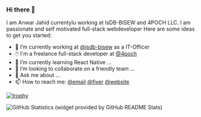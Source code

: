 ### Hi there 👋 
I am Anwar Jahid currentylu working at IsDB-BISEW and 4POCH LLC. I am passionate and self motivated full-stack webdeveloper
Here are some ideas to get you started:

- 🔭 I’m currently working at [@isdb-bisew][] as a IT-Officer
- :computer_mouse: I'm a freelance full-stack developer at [@4poch]
- 🌱 I’m currently learning React Native ...
- 👯 I’m looking to collaborate on a friendly team ...
- 💬 Ask me about ...
- 📫 How to reach me: [@email][] [@fiver][] [@website][]

[![trophy](https://github-profile-trophy.vercel.app/?username=ringkubd)](https://github.com/ryo-ma/github-profile-trophy)

![GitHub Statistics (widget provided by GitHub README Stats)][ico-statistics]

[ico-statistics]: https://github-readme-stats.vercel.app/api?username=ringkubd&count_private=true&hide_title=true&show_icons=true&hide_border=true&disable_animations=true&theme=transparent

[@isdb-bisew]: https://isdb-bisew.org
[@4poch]: https://4poch.com
[@email]: mailto:ajr.jahid@gmail.com
[@website]: https://anwarjahid.com
[@fiver]: https://fiver.com/ringkubd
